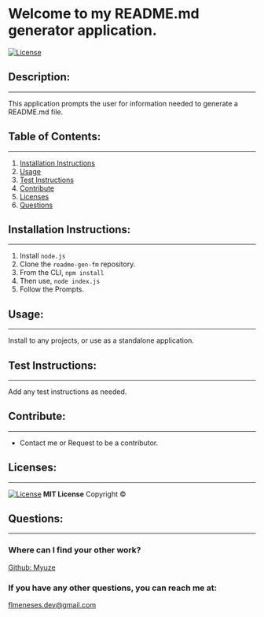 # Welcome to my README.md generator application.
[![License](https://img.shields.io/badge/License-MIT-yellow.svg)](https://opensource.org/licenses/MIT)

## Description:

---
This application prompts the user for information needed to generate a README.md file.

## Table of Contents:

---
1. [Installation Instructions](#installation-instructions)
2. [Usage](#usage)
3. [Test Instructions](#test-instructions)
4. [Contribute](#contribute)
5. [Licenses](#licenses)
6. [Questions](#questions)

## Installation Instructions:

---
1. Install `node.js`
2. Clone the `readme-gen-fm` repository.
3. From the CLI, `npm install`
4. Then use, `node index.js`
5. Follow the Prompts.

## Usage:

---
Install to any projects, or use as a standalone application.

## Test Instructions:

---
Add any test instructions as needed.

## Contribute:

---
- Contact me or Request to be a contributor.

## Licenses:

---
[![License](https://img.shields.io/badge/License-MIT-yellow.svg)](https://opensource.org/licenses/MIT)
**MIT License**
Copyright &#169; <YEAR> <NAME>

## Questions:

---

### Where can I find your other work?

[Github: Myuze](https://github.com/Myuze)

### If you have any other questions, you can reach me at:

[flmeneses.dev@gmail.com](mailto:flmeneses.dev@gmail.com)
